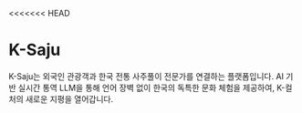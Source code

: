 <<<<<<< HEAD

# K-Saju

K-Saju는 외국인 관광객과 한국 전통 사주풀이 전문가를 연결하는 플랫폼입니다. AI 기반 실시간 통역 LLM을 통해 언어 장벽 없이 한국의 독특한 문화 체험을 제공하여, K-컬처의 새로운 지평을 열어갑니다.
